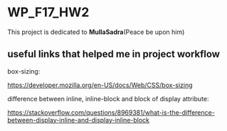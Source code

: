 # WP_F17_HW2
This project is dedicated to **MullaSadra**(Peace be upon him)

## useful links that helped me in project workflow

box-sizing:

https://developer.mozilla.org/en-US/docs/Web/CSS/box-sizing

difference between inline, inline-block and block of display attribute:

https://stackoverflow.com/questions/8969381/what-is-the-difference-between-display-inline-and-display-inline-block
